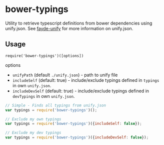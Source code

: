# bower-typings
Utility to retrieve typescript definitions from bower dependencies using unify.json.
See [fayde-unify](https://github.com/wsick/fayde-unify) for more information on unify.json.

## Usage

`require('bower-typings')([options])`

options
- `unifyPath` (default `./unify.json`) - path to unify file
- `includeSelf` (default: true) - include/exclude typings defined in `typings` in own `unify.json`.
- `includeDevSelf` (default: true) - include/exclude typings defined in `devTypings` in own `unify.json`.

```javascript
// Simple - Finds all typings from unify.json
var typings = require('bower-typings')();

// Exclude my own typings
var typings = require('bower-typings')({includeSelf: false});

// Exclude my dev typings
var typings = require('bower-typings')({includeDevSelf: false});
```
